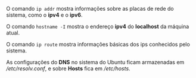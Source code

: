 O comando `ip addr` mostra informações sobre as placas de rede do sistema, como o **ipv4** e o **ipv6**.

O comando `hostname -I` mostra o endereço **ipv4** do **localhost** da máquina atual.

O comando `ip route` mostra informações básicas dos ips conhecidos pelo sistema.

As configurações do **DNS** no sistema do Ubuntu ficam armazenadas em */etc/resolv.conf*, e sobre **Hosts** fica em */etc/hosts*.